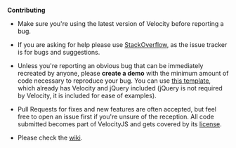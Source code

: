 **Contributing**

- Make sure you're using the latest version of Velocity before reporting a bug.

- If you are asking for help please use [StackOverflow](https://stackoverflow.com/questions/tagged/velocity.js), as the issue tracker is for bugs and suggestions.

- Unless you're reporting an obvious bug that can be immediately recreated by anyone, please **create a demo** with the minimum amount of code necessary to reproduce your bug. You can use [this template](https://jsfiddle.net/Rycochet/mqv9L27u/), which already has Velocity and jQuery included (jQuery is not required by Velocity, it is included for ease of examples).

- Pull Requests for fixes and new features are often accepted, but feel free to open an issue first if you're unsure of the reception. All code submitted becomes part of VelocityJS and gets covered by its [license](https://github.com/julianshapiro/velocity/blob/master/LICENSE.md).

- Please check the [wiki](https://github.com/julianshapiro/velocity/wiki).

